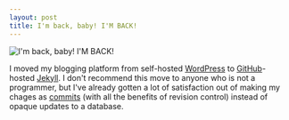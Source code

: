 ```yaml
---
layout: post
title: I'm back, baby! I'M BACK!
---
```

![I'm back, baby! I'M BACK!](/weblog/assets/back-baby.jpg)

I moved my blogging platform from self-hosted <a href="https://wordpress.org">WordPress</a> to <a href="https://github.com">GitHub</a>-hosted <a href="http://jekyllrb.com/">Jekyll</a>. I don't recommend this move to anyone who is not a programmer, but I've already gotten a lot of satisfaction out of making my chages as <a href="https://github.com/simoneau/simoneau.github.com/commits/master">commits</a> (with all the benefits of revision control) instead of opaque updates to a database.
